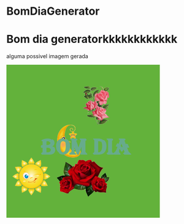 # BomDiaGenerator
<h1>Bom dia generatorkkkkkkkkkkkk</h1>

alguma possivel imagem gerada

<img src="https://github.com/Dr00x/BomDiaGenerator/blob/main/BDG.pypil_text.png">
